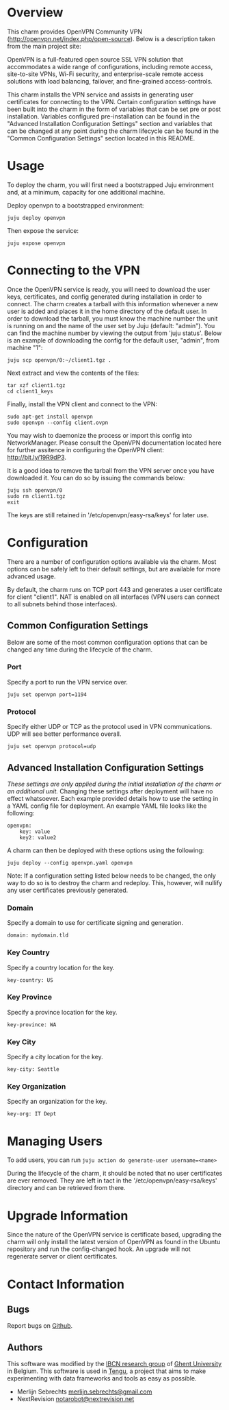 # Overview

This charm provides OpenVPN Community VPN (http://openvpn.net/index.php/open-source).
Below is a description taken from the main project site:

OpenVPN is a full-featured open source SSL VPN solution that accommodates a
wide range of configurations, including remote access, site-to-site VPNs,
Wi-Fi security, and enterprise-scale remote access solutions with load
balancing, failover, and fine-grained access-controls.

This charm installs the VPN service and assists in generating user certificates
for connecting to the VPN. Certain configuration settings have been built into
the charm in the form of variables that can be set pre or post installation.
Variables configured pre-installation can be found in the
"Advanced Installation Configuration Settings" section and variables that can
be changed at any point during the charm lifecycle can be found in the
"Common Configuration Settings" section located in this README.

# Usage

To deploy the charm, you will first need a bootstrapped Juju environment and,
at a minimum, capacity for one additional machine.

Deploy openvpn to a bootstrapped environment:

    juju deploy openvpn

Then expose the service:

    juju expose openvpn

# Connecting to the VPN

Once the OpenVPN service is ready, you will need to download the user keys,
certificates, and config generated during installation in order to connect.
The charm creates a tarball with this information whenever a new user is
added and places it in the home directory of the default user. In order to
download the tarball, you must know the machine number the unit is running on
and the name of the user set by Juju (default: "admin"). You can find the
machine number by viewing the output from 'juju status'. Below is an example
of downloading the config for the default user, "admin", from machine "1":

    juju scp openvpn/0:~/client1.tgz .

Next extract and view the contents of the files:

    tar xzf client1.tgz
    cd client1_keys

Finally, install the VPN client and connect to the VPN:

    sudo apt-get install openvpn
    sudo openvpn --config client.ovpn

You may wish to daemonize the process or import this config into NetworkManager.
Please consult the OpenVPN documentation located here for further assitence in
configuring the OpenVPN client: http://bit.ly/19R9dP3.

It is a good idea to remove the tarball from the VPN server once you have
downloaded it. You can do so by issuing the commands below:

    juju ssh openvpn/0
    sudo rm client1.tgz
    exit

The keys are still retained in '/etc/openvpn/easy-rsa/keys' for later use.

# Configuration

There are a number of configuration options available via the charm. Most options
can be safely left to their default settings, but are available for more advanced
usage.

By default, the charm runs on TCP port 443 and generates a user certificate for
client "client1". NAT is enabled on all interfaces (VPN users can connect to all subnets behind those interfaces).

## Common Configuration Settings

Below are some of the most common configuration options that can be changed any
time during the lifecycle of the charm.

### Port

Specify a port to run the VPN service over.

    juju set openvpn port=1194

### Protocol

Specify either UDP or TCP as the protocol used in VPN communications. UDP will
see better performance overall.

    juju set openvpn protocol=udp


## Advanced Installation Configuration Settings

*These settings are only applied during the initial installation of the charm
or an additional unit.* Changing these settings after deployment will have no
effect whatsoever. Each example provided details how to use the setting in a
YAML config file for deployment. An example YAML file looks like the following:

    openvpn:
        key: value
        key2: value2

A charm can then be deployed with these options using the following:

    juju deploy --config openvpn.yaml openvpn

Note: If a configuration setting listed below needs to be changed, the only way
to do so is to destroy the charm and redeploy. This, however, will nullify any
user certificates previously generated.

### Domain

Specify a domain to use for certificate signing and generation.

    domain: mydomain.tld

### Key Country

Specify a country location for the key.

    key-country: US

### Key Province

Specify a province location for the key.

    key-province: WA

### Key City

Specify a city location for the key.

    key-city: Seattle

### Key Organization

Specify an organization for the key.

    key-org: IT Dept

# Managing Users

To add users, you can run `juju action do generate-user username=<name>`

During the lifecycle of the charm, it should be noted that no user certificates
are ever removed. They are left in tact in the '/etc/openvpn/easy-rsa/keys'
directory and can be retrieved from there.

# Upgrade Information

Since the nature of the OpenVPN service is certificate based, upgrading the
charm will only install the latest version of OpenVPN as found in the Ubuntu
repository and run the config-changed hook. An upgrade will not regenerate
server or client certificates.

# Contact Information

## Bugs

Report bugs on [Github](https://github.com/IBCNServices/tengu-charms/issues).

## Authors

This software was modified by the [IBCN research group](https://www.ibcn.intec.ugent.be/) of [Ghent University](http://www.ugent.be/en) in Belgium. This software is used in [Tengu](http://tengu.intec.ugent.be), a project that aims to make experimenting with data frameworks and tools as easy as possible.

 - Merlijn Sebrechts <merlijn.sebrechts@gmail.com>
 - NextRevision <notarobot@nextrevision.net>
